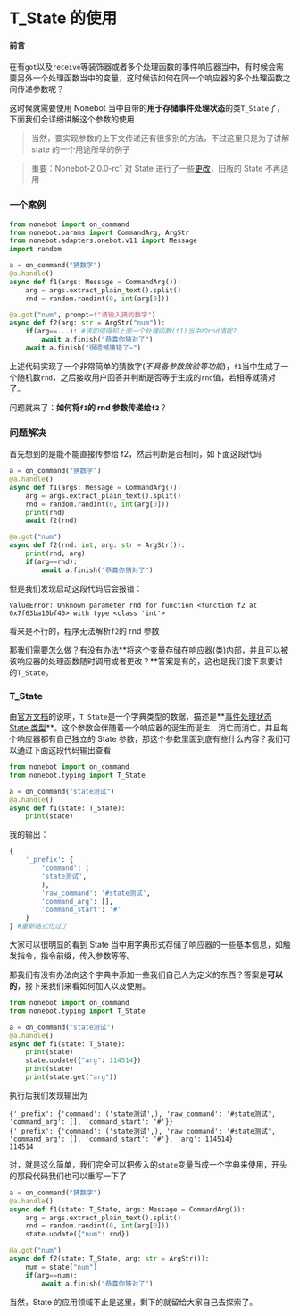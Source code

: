 # T_State 的使用

#### 前言

在有`got`以及`receive`等装饰器或者多个处理函数的事件响应器当中，有时候会需要另外一个处理函数当中的变量，这时候该如何在同一个响应器的多个处理函数之间传递参数呢？

这时候就需要使用 Nonebot 当中自带的**用于存储事件处理状态**的类`T_State`了，下面我们会详细讲解这个参数的使用

> 当然，要实现参数的上下文传递还有很多别的方法，不过这里只是为了讲解 state 的一个用途所举的例子

> 重要：Nonebot-2.0.0-rc1 对 State 进行了一些[更改](https://github.com/nonebot/nonebot2/pull/1160)，旧版的 State 不再适用

### 一个案例

```python
from nonebot import on_command
from nonebot.params import CommandArg, ArgStr
from nonebot.adapters.onebot.v11 import Message
import random

a = on_command("猜数字")
@a.handle()
async def f1(args: Message = CommandArg()):
    arg = args.extract_plain_text().split()
    rnd = random.randint(0, int(arg[0]))

@a.got("num", prompt=f"请输入猜的数字")
async def f2(arg: str = ArgStr("num")):
    if(arg==...): #该如何得知上面一个处理函数(f1)当中的rnd值呢?
        await a.finish("恭喜你猜对了")
    await a.finish("很遗憾猜错了~")
```

上述代码实现了一个非常简单的猜数字(_不具备参数效验等功能_)，`f1`当中生成了一个随机数`rnd`，之后接收用户回答并判断是否等于生成的`rnd`值，若相等就猜对了。

问题就来了：**如何将`f1`的 rnd 参数传递给`f2`**？

### 问题解决

首先想到的是能不能直接传参给 f2，然后判断是否相同，如下面这段代码

```python
a = on_command("猜数字")
@a.handle()
async def f1(args: Message = CommandArg()):
    arg = args.extract_plain_text().split()
    rnd = random.randint(0, int(arg[0]))
    print(rnd)
    await f2(rnd)

@a.got("num")
async def f2(rnd: int, arg: str = ArgStr()):
    print(rnd, arg)
    if(arg==rnd):
        await a.finish("恭喜你猜对了")
```

但是我们发现启动这段代码后会报错：

```shell
ValueError: Unknown parameter rnd for function <function f2 at 0x7f63ba10bf40> with type <class 'int'>
```

看来是不行的，程序无法解析`f2`的 rnd 参数

那我们需要怎么做？有没有办法**将这个变量存储在响应器(类)内部，并且可以被该响应器的处理函数随时调用或者更改？**答案是有的，这也是我们接下来要讲的`T_State`。

### T_State

由[官方文档](https://v2.nonebot.dev/docs/api/typing#T_State)的说明，`T_State`是一个字典类型的数据，描述是**<u>事件处理状态 State 类型</u>**。这个参数会伴随着一个响应器的诞生而诞生，消亡而消亡，并且每个响应器都有自己独立的 State 参数，那这个参数里面到底有些什么内容？我们可以通过下面这段代码输出查看

```python
from nonebot import on_command
from nonebot.typing import T_State

a = on_command("state测试")
@a.handle()
async def f1(state: T_State):
    print(state)
```

我的输出：

```python
{
    '_prefix': {
        'command': (
        'state测试',
        ),
        'raw_command': '#state测试',
        'command_arg': [],
        'command_start': '#'
    }
} #重新格式化过了
```

大家可以很明显的看到 State 当中用字典形式存储了响应器的一些基本信息，如触发指令，指令前缀，传入参数等等。

那我们有没有办法向这个字典中添加一些我们自己人为定义的东西？答案是**可以的**，接下来我们来看如何加入以及使用。

```python
from nonebot import on_command
from nonebot.typing import T_State

a = on_command("state测试")
@a.handle()
async def f1(state: T_State):
    print(state)
    state.update({"arg": 114514})
    print(state)
    print(state.get("arg"))
```

执行后我们发现输出为

```shell
{'_prefix': {'command': ('state测试',), 'raw_command': '#state测试', 'command_arg': [], 'command_start': '#'}}
{'_prefix': {'command': ('state测试',), 'raw_command': '#state测试', 'command_arg': [], 'command_start': '#'}, 'arg': 114514}
114514
```

对，就是这么简单，我们完全可以把传入的`state`变量当成一个字典来使用，开头的那段代码我们也可以重写一下了

```python
a = on_command("猜数字")
@a.handle()
async def f1(state: T_State, args: Message = CommandArg()):
    arg = args.extract_plain_text().split()
    rnd = random.randint(0, int(arg[0]))
    state.update({"num": rnd})

@a.got("num")
async def f2(state: T_State, arg: str = ArgStr()):
    num = state["num"]
    if(arg==num):
        await a.finish("恭喜你猜对了")
```

当然，State 的应用领域不止是这里，剩下的就留给大家自己去探索了。

